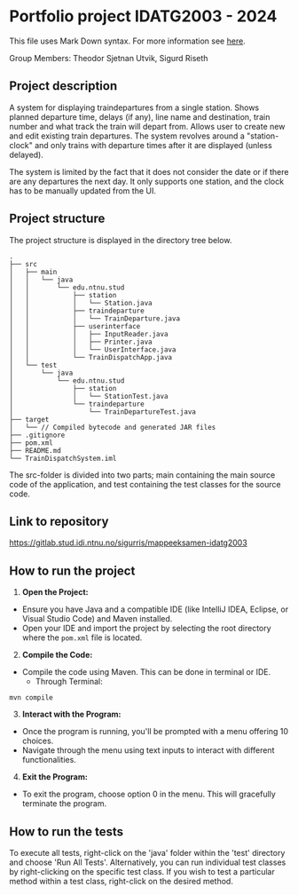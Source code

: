 # Portfolio project IDATG2003 - 2024
This file uses Mark Down syntax. For more information see [here](https://www.markdownguide.org/basic-syntax/).

Group Members: Theodor Sjetnan Utvik, Sigurd Riseth

## Project description

[//]: # (TODO: Write a short description of your project/product here.)
A system for displaying traindepartures from a single station. Shows planned departure time, delays (if any), line name and destination, train number and what track the train will depart from.
Allows user to create new and edit existing train departures. The system revolves around a "station-clock" and only trains with departure times after it are displayed (unless delayed).

The system is limited by the fact that it does not consider the date or if there are any departures the next day. It only supports one station, and the clock has to be manually updated from the UI.

## Project structure

The project structure is displayed in the directory tree below.

```text
.
├── src
│   ├── main
│   │   └── java
│   │       └── edu.ntnu.stud
│   │           ├── station
│   │           │   └── Station.java
│   │           ├── traindeparture
│   │           │   └── TrainDeparture.java
│   │           ├── userinterface
│   │           │   ├── InputReader.java
│   │           │   ├── Printer.java
│   │           │   └── UserInterface.java
│   │           └── TrainDispatchApp.java
│   └── test
│       └── java
│           └── edu.ntnu.stud
│               ├── station
│               │   └── StationTest.java
│               └── traindeparture
│                   └── TrainDepartureTest.java
├── target
│   └── // Compiled bytecode and generated JAR files
├── .gitignore
├── pom.xml
├── README.md
└── TrainDispatchSystem.iml
```

[//]: # (TODO: Describe the structure of your project here. How have you used packages in your structure. Where are all sourcefiles stored. Where are all JUnit-test classes stored. etc.)

The src-folder is divided into two parts; main containing the main source code of the application, and test containing the test classes for the source code. 

## Link to repository

[//]: # (TODO: Include a link to your repository here.)

https://gitlab.stud.idi.ntnu.no/sigurris/mappeeksamen-idatg2003

## How to run the project

[//]: # (TODO: Describe how to run your project here. What is the main class? What is the main method?
What is the input and output of the program? What is the expected behaviour of the program?)

1. **Open the Project:**
- Ensure you have Java and a compatible IDE (like IntelliJ IDEA, Eclipse, or Visual Studio Code) and Maven installed.
- Open your IDE and import the project by selecting the root directory where the `pom.xml` file is located.

2. **Compile the Code:**
- Compile the code using Maven. This can be done in terminal or IDE.
  - Through Terminal:
```text
mvn compile
```

3. **Interact with the Program:**
  - Once the program is running, you'll be prompted with a menu offering 10 choices.
  - Navigate through the menu using text inputs to interact with different functionalities.

4. **Exit the Program:**
  - To exit the program, choose option 0 in the menu. This will gracefully terminate the program.


## How to run the tests

To execute all tests, right-click on the 'java' folder within the 'test' directory and choose 'Run All Tests'.
Alternatively, you can run individual test classes by right-clicking on the specific test class.
If you wish to test a particular method within a test class, right-click on the desired method.

[//]: # (TODO: Describe how to run the tests here.)
